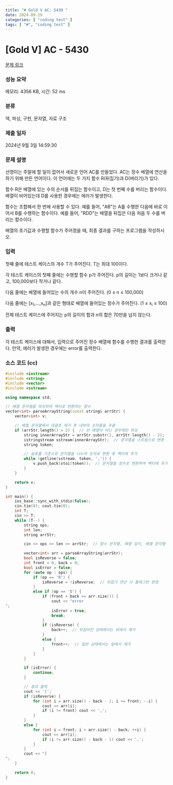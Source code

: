 ```yaml
---
title: "# Gold V AC: 5430 "
date: 2024-09-29
categories: [ "coding test" ]
tags: [ "#", "coding test" ]
---
```


# [Gold V] AC - 5430 

[문제 링크](https://www.acmicpc.net/problem/5430) 

### 성능 요약

메모리: 4356 KB, 시간: 52 ms

### 분류

덱, 파싱, 구현, 문자열, 자료 구조

### 제출 일자

2024년 9월 3일 14:59:30

### 문제 설명

<p>선영이는 주말에 할 일이 없어서 새로운 언어 AC를 만들었다. AC는 정수 배열에 연산을 하기 위해 만든 언어이다. 이 언어에는 두 가지 함수 R(뒤집기)과 D(버리기)가 있다.</p>

<p>함수 R은 배열에 있는 수의 순서를 뒤집는 함수이고, D는 첫 번째 수를 버리는 함수이다. 배열이 비어있는데 D를 사용한 경우에는 에러가 발생한다.</p>

<p>함수는 조합해서 한 번에 사용할 수 있다. 예를 들어, "AB"는 A를 수행한 다음에 바로 이어서 B를 수행하는 함수이다. 예를 들어, "RDD"는 배열을 뒤집은 다음 처음 두 수를 버리는 함수이다.</p>

<p>배열의 초기값과 수행할 함수가 주어졌을 때, 최종 결과를 구하는 프로그램을 작성하시오.</p>

### 입력 

 <p>첫째 줄에 테스트 케이스의 개수 T가 주어진다. T는 최대 100이다.</p>

<p>각 테스트 케이스의 첫째 줄에는 수행할 함수 p가 주어진다. p의 길이는 1보다 크거나 같고, 100,000보다 작거나 같다.</p>

<p>다음 줄에는 배열에 들어있는 수의 개수 n이 주어진다. (0 ≤ n ≤ 100,000)</p>

<p>다음 줄에는 [x<sub>1</sub>,...,x<sub>n</sub>]과 같은 형태로 배열에 들어있는 정수가 주어진다. (1 ≤ x<sub>i</sub> ≤ 100)</p>

<p>전체 테스트 케이스에 주어지는 p의 길이의 합과 n의 합은 70만을 넘지 않는다.</p>

### 출력 

 <p>각 테스트 케이스에 대해서, 입력으로 주어진 정수 배열에 함수를 수행한 결과를 출력한다. 만약, 에러가 발생한 경우에는 error를 출력한다.</p>


### 소스 코드 (cc)
```cc
#include <iostream>
#include <string>
#include <vector>
#include <sstream>

using namespace std;

// 배열 문자열을 파싱하여 벡터로 변환하는 함수
vector<int> parseArrayString(const string& arrStr) {
	vector<int> v;

	// 배열 문자열에서 대괄호 제거 후 내부의 숫자들을 추출
	if (arrStr.length() > 2) {  // 빈 배열이 아닌 경우에만 파싱
		string innerArrayStr = arrStr.substr(1, arrStr.length() - 2);
		istringstream sstream(innerArrayStr);  // 문자열을 스트림으로 변환
		string token;

		// 쉼표를 기준으로 문자열을 나누어 숫자로 변환 후 벡터에 추가
		while (getline(sstream, token, ',')) {
			v.push_back(stoi(token));  // 문자열을 정수로 변환하여 벡터에 추가
		}
	}

	return v;
}

int main() {
	ios_base::sync_with_stdio(false);
	cin.tie(0); cout.tie(0);
	int T;
	cin >> T;
	while (T--) {
		string ops;
		int len;
		string arrStr;

		cin >> ops >> len >> arrStr;  // 함수 문자열, 배열 길이, 배열 문자열 입력

		vector<int> arr = parseArrayString(arrStr);
		bool isReverse = false;
		int front = 0, back = 0;
		bool isError = false;
		for (auto op : ops) {
			if (op == 'R') {
				isReverse = !isReverse;  // 뒤집기 연산 시 플래그만 변경
			}
			else if (op == 'D') {
				if (front + back >= arr.size()) {
					cout << "error
";
					isError = true;
					break;
				}
				if (isReverse) {
					back++;  // 뒤집어진 상태에서는 뒤에서 제거
				}
				else {
					front++;  // 일반 상태에서는 앞에서 제거
				}
			}
		}

		if (isError) {
			continue;
		}

		// 결과 출력
		cout << '[';
		if (isReverse) {
			for (int i = arr.size() - back - 1; i >= front; --i) {
				cout << arr[i];
				if (i != front) cout << ',';
			}
		}
		else {
			for (int i = front; i < arr.size() - back; ++i) {
				cout << arr[i];
				if (i != arr.size() - back - 1) cout << ',';
			}
		}
		cout << "]
";
	}

	return 0;
}
```
